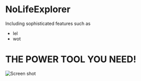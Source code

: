 NoLifeExplorer
==============

Including sophisticated features such as

- lel
- wot

THE POWER TOOL YOU NEED!
========================

![Screen shot](http://hostr.co/file/UfKHm12BN865/screenshot.png)
